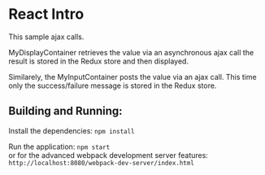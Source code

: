 React Intro
===========

This sample ajax calls.

MyDisplayContainer retrieves the value via an asynchronous ajax call the
result is stored in the Redux store and then displayed.

Similarely, the MyInputContainer posts the value via an ajax call.  This time
only the success/failure message is stored in the Redux store.

Building and Running:
---------------------
Install the dependencies:
  `npm install`

Run the application:
  `npm start`  
 or for the advanced webpack development server features:
   `http://localhost:8080/webpack-dev-server/index.html`
